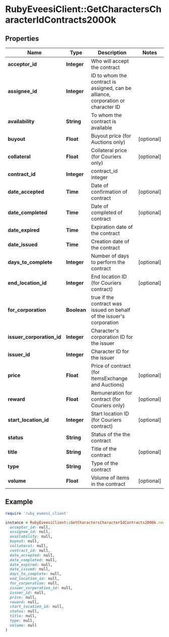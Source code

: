 # RubyEveesiClient::GetCharactersCharacterIdContracts200Ok

## Properties

| Name | Type | Description | Notes |
| ---- | ---- | ----------- | ----- |
| **acceptor_id** | **Integer** | Who will accept the contract |  |
| **assignee_id** | **Integer** | ID to whom the contract is assigned, can be alliance, corporation or character ID |  |
| **availability** | **String** | To whom the contract is available |  |
| **buyout** | **Float** | Buyout price (for Auctions only) | [optional] |
| **collateral** | **Float** | Collateral price (for Couriers only) | [optional] |
| **contract_id** | **Integer** | contract_id integer |  |
| **date_accepted** | **Time** | Date of confirmation of contract | [optional] |
| **date_completed** | **Time** | Date of completed of contract | [optional] |
| **date_expired** | **Time** | Expiration date of the contract |  |
| **date_issued** | **Time** | Сreation date of the contract |  |
| **days_to_complete** | **Integer** | Number of days to perform the contract | [optional] |
| **end_location_id** | **Integer** | End location ID (for Couriers contract) | [optional] |
| **for_corporation** | **Boolean** | true if the contract was issued on behalf of the issuer&#39;s corporation |  |
| **issuer_corporation_id** | **Integer** | Character&#39;s corporation ID for the issuer |  |
| **issuer_id** | **Integer** | Character ID for the issuer |  |
| **price** | **Float** | Price of contract (for ItemsExchange and Auctions) | [optional] |
| **reward** | **Float** | Remuneration for contract (for Couriers only) | [optional] |
| **start_location_id** | **Integer** | Start location ID (for Couriers contract) | [optional] |
| **status** | **String** | Status of the the contract |  |
| **title** | **String** | Title of the contract | [optional] |
| **type** | **String** | Type of the contract |  |
| **volume** | **Float** | Volume of items in the contract | [optional] |

## Example

```ruby
require 'ruby_eveesi_client'

instance = RubyEveesiClient::GetCharactersCharacterIdContracts200Ok.new(
  acceptor_id: null,
  assignee_id: null,
  availability: null,
  buyout: null,
  collateral: null,
  contract_id: null,
  date_accepted: null,
  date_completed: null,
  date_expired: null,
  date_issued: null,
  days_to_complete: null,
  end_location_id: null,
  for_corporation: null,
  issuer_corporation_id: null,
  issuer_id: null,
  price: null,
  reward: null,
  start_location_id: null,
  status: null,
  title: null,
  type: null,
  volume: null
)
```


